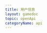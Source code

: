 ```yaml
---
title: 用户信息
layout: gamedoc
topic: openApi
categoryName: api
---
```


<!-- md game/api/openApi/_userInfo/createUserInfoButton.md -->
<!-- md game/api/openApi/_userInfo/destroy.md -->
<!-- md game/api/openApi/_userInfo/hide.md -->
<!-- md game/api/openApi/_userInfo/offTap.md -->
<!-- md game/api/openApi/_userInfo/onTap.md -->
<!-- md game/api/openApi/_userInfo/show.md -->
<!-- md game/api/openApi/_userInfo/userInfoButton.md -->








